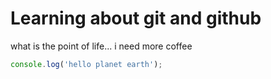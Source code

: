 # Learning about git and github

what is the point of life... i need more coffee

```javascript
console.log('hello planet earth');
```